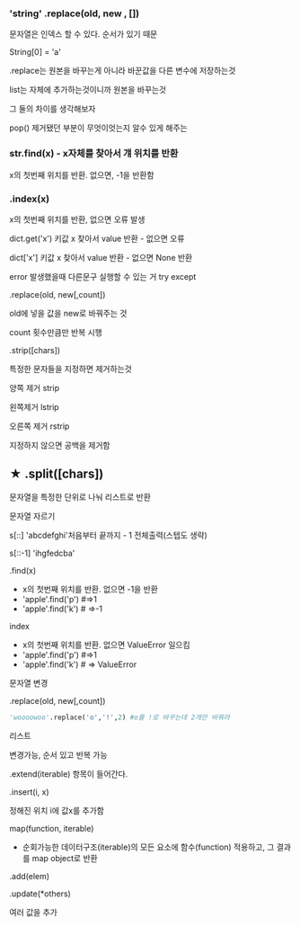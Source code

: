 ### 'string' .replace(old, new , [])



문자열은 인덱스 할 수 있다. 순서가 있기 때문

String[0] = 'a'



.replace는 원본을 바꾸는게 아니라 바꾼값을 다른 변수에 저장하는것

list는 자체에 추가하는것이니까 원본을 바꾸는것



그 둘의 차이를 생각해보자

 pop() 제거됐던 부분이 무엇이엇는지 알수 있게 해주는 

### str.find(x) - x자체를 찾아서 걔 위치를 반환

x의 첫번째 위치를 반환. 없으면, -1을 반환함



### .index(x)

x의 첫번째 위치를 반환, 없으면 오류 발생



dict.get('x') 키값 x 찾아서 value 반환 - 없으면 오류

dict['x'] 키값 x 찾아서 value 반환 - 없으면 None 반환



error 발생했을때 다른문구 실행할 수 있는 거 try except



.replace(old, new[,count])

old에 넣을 값을 new로 바꿔주는 것



count 횟수만큼만 반복 시행 



.strip([chars])

특정한 문자들을 지정하면 제거하는것 

양쪽 제거 strip

왼쪽제거 lstrip

오른쪽 제거 rstrip



지정하지 않으면 공백을 제거함

## ★ .split([chars])

문자열을 특정한 단위로 나눠 리스트로 반환



문자열 자르기

s[::]  'abcdefghi'처음부터 끝까지 - 1 전체출력(스텝도 생략) 

s[::-1] 'ihgfedcba'



.find(x)

- x의 첫번째 위치를 반환. 없으면 -1을 반환
- 'apple'.find('p') #=>1
- 'apple'.find('k') # =>-1

index

- x의 첫번째 위치를 반환. 없으면 ValueError 일으킴
- 'apple'.find('p') #=>1
- 'apple'.find('k') # => ValueError



문자열 변경 

.replace(old, new[,count])

```python
'woooowoo'.replace('o','!',2) #o를 !로 바꾸는데 2개만 바꿔라
```



리스트

변경가능, 순서 있고 반복 가능

.extend(iterable) 항목이 들어간다. 



.insert(i, x)

정해진 위치 i에 값x를 추가함

map(function, iterable)

- 순회가능한 데이터구조(iterable)의 모든 요소에 함수(function) 적용하고, 그 결과를 map object로 반환



.add(elem)

.update(*others)

여러 값을 추가

